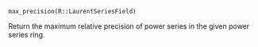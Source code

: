 ```
max_precision(R::LaurentSeriesField)
```

Return the maximum relative precision of power series in the given power series ring.
